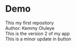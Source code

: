 # Demo
This my first repository
<br>
Author: Kemmy Oluleye 
<br>
This is the version 2 of my app
<br>
This is a minor update in button
